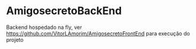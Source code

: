 # AmigosecretoBackEnd
Backend hospedado na fly, ver https://github.com/VitorLAmorim/AmigosecretoFrontEnd para execução do projeto
